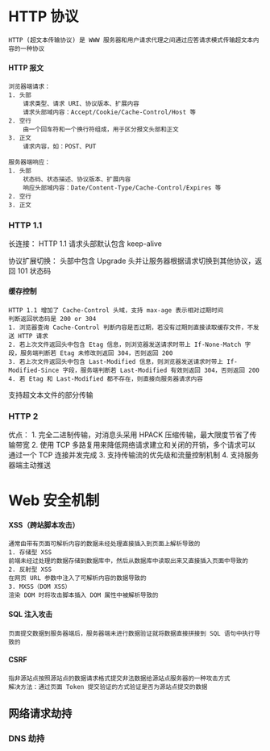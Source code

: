 # HTTP 协议
    HTTP (超文本传输协议) 是 WWW 服务器和用户请求代理之间通过应答请求模式传输超文本内容的一种协议

#### HTTP 报文
    浏览器端请求：
    1. 头部
        请求类型、请求 URI、协议版本、扩展内容
        请求头部域内容：Accept/Cookie/Cache-Control/Host 等
    2. 空行
        由一个回车符和一个换行符组成，用于区分报文头部和正文
    3. 正文
        请求内容，如：POST、PUT

    服务器端响应：
    1. 头部
        状态码、状态描述、协议版本、扩展内容
        响应头部域内容：Date/Content-Type/Cache-Control/Expires 等
    2. 空行
    3. 正文

### HTTP 1.1

长连接：
    HTTP 1.1 请求头部默认包含 keep-alive

协议扩展切换：
    头部中包含 Upgrade 头并让服务器根据请求切换到其他协议，返回 101 状态码

#### 缓存控制
    HTTP 1.1 增加了 Cache-Control 头域，支持 max-age 表示相对过期时间
    判断返回状态码是 200 or 304
    1. 浏览器查询 Cache-Control 判断内容是否过期，若没有过期则直接读取缓存文件，不发送 HTTP 请求
    2. 若上次文件返回头中包含 Etag 信息，则浏览器发送请求时带上 If-None-Match 字段，服务端判断若 Etag 未修改则返回 304，否则返回 200
    3. 若上次文件返回头中包含 Last-Modified 信息，则浏览器发送请求时带上 If-Modified-Since 字段，服务端判断若 Last-Modified 有效则返回 304，否则返回 200
    4. 若 Etag 和 Last-Modified 都不存在，则直接向服务器请求内容

支持超文本文件的部分传输

### HTTP 2
优点：
    1. 完全二进制传输，对消息头采用 HPACK 压缩传输，最大限度节省了传输带宽
    2. 使用 TCP 多路复用来降低网络请求建立和关闭的开销，多个请求可以通过一个 TCP 连接并发完成
    3. 支持传输流的优先级和流量控制机制
    4. 支持服务器端主动推送


# Web 安全机制

#### XSS（跨站脚本攻击）
    通常由带有页面可解析内容的数据未经处理直接插入到页面上解析导致的
    1. 存储型 XSS
    前端未经过处理的数据存储到数据库中，然后从数据库中读取出来又直接插入页面中导致的
    2. 反射型 XSS
    在网页 URL 参数中注入了可解析内容的数据导致的
    3. MXSS（DOM XSS）
    渲染 DOM 时将攻击脚本插入 DOM 属性中被解析导致的

#### SQL 注入攻击
    页面提交数据到服务器端后，服务器端未进行数据验证就将数据直接拼接到 SQL 语句中执行导致的

#### CSRF
    指非源站点按照源站点的数据请求格式提交非法数据给源站点服务器的一种攻击方式
    解决方法：通过页面 Token 提交验证的方式验证是否为源站点提交的数据

## 网络请求劫持
### DNS 劫持
    
